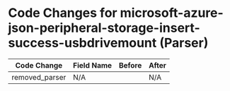 # Code Changes for microsoft-azure-json-peripheral-storage-insert-success-usbdrivemount (Parser)

| Code Change | Field Name | Before | After |
|-------------|------------|--------|-------|
| removed_parser | N/A |  | N/A |